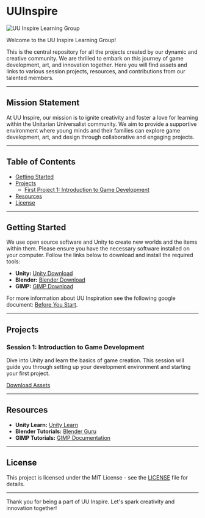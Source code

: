 # UUInspire

![UU Inspire Learning Group](https://yourimageurl.com/uuinspire_learning_group_class.png)

Welcome to the UU Inspire Learning Group!

This is the central repository for all the projects created by our dynamic and creative community. We are thrilled to embark on this journey of game development, art, and innovation together. Here you will find assets and links to various session projects, resources, and contributions from our talented members.

---

## Mission Statement

At UU Inspire, our mission is to ignite creativity and foster a love for learning within the Unitarian Universalist community. We aim to provide a supportive environment where young minds and their families can explore game development, art, and design through collaborative and engaging projects.

---

## Table of Contents

- [Getting Started](#getting-started)
- [Projects](#projects)
  - [First Project 1: Introduction to Game Development](#session-1-introduction-to-game-development)
- [Resources](#resources)
- [License](#license)

---

## Getting Started

We use open source software and Unity to create new worlds and the items within them. Please ensure you have the necessary software installed on your computer. Follow the links below to download and install the required tools:

- **Unity:** <a href="https://unity.com/" target="_blank">Unity Download</a>
- **Blender:** <a href="https://www.blender.org/download/" target="_blank">Blender Download</a>
- **GIMP:** <a href="https://www.gimp.org/" target="_blank">GIMP Download</a>

For more information about UU Inspiration see the following google document: <a href="https://docs.google.com/document/d/1pRzRfC04XlTTN2ffdh4b3zUN7lxsSF6ggS-FJYHf_po/edit?usp=sharing" target="_blank">Before You Start</a>.

---

## Projects

### Session 1: Introduction to Game Development
Dive into Unity and learn the basics of game creation. This session will guide you through setting up your development environment and starting your first project.

<a href="https://github.com/centralfloridaattorney/UUInspire" target="_blank">Download Assets</a>

---

## Resources

- **Unity Learn:** <a href="https://learn.unity.com/" target="_blank">Unity Learn</a>
- **Blender Tutorials:** <a href="https://www.blenderguru.com/" target="_blank">Blender Guru</a>
- **GIMP Tutorials:** <a href="https://www.gimp.org/tutorials/" target="_blank">GIMP Documentation</a>

---

## License

This project is licensed under the MIT License - see the [LICENSE](LICENSE) file for details.

---

Thank you for being a part of UU Inspire. Let's spark creativity and innovation together!
